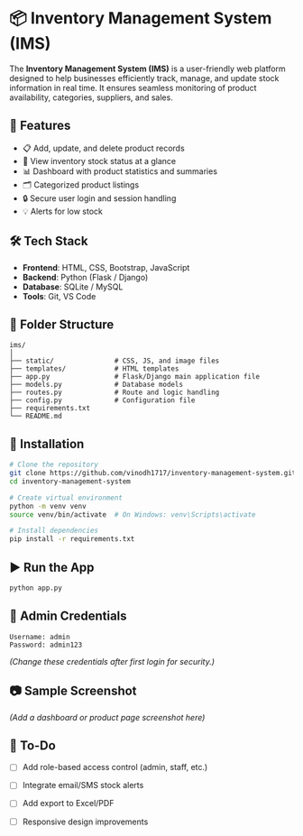 # 📦 Inventory Management System (IMS)

The **Inventory Management System (IMS)** is a user-friendly web platform designed to help businesses efficiently track, manage, and update stock information in real time. It ensures seamless monitoring of product availability, categories, suppliers, and sales.

## 🚀 Features

- 📋 Add, update, and delete product records  
- 🧾 View inventory stock status at a glance  
- 📊 Dashboard with product statistics and summaries  
- 🗂️ Categorized product listings  
- 🔒 Secure user login and session handling  
- 💡 Alerts for low stock  

## 🛠️ Tech Stack

- **Frontend**: HTML, CSS, Bootstrap, JavaScript  
- **Backend**: Python (Flask / Django)  
- **Database**: SQLite / MySQL  
- **Tools**: Git, VS Code  

## 📁 Folder Structure

```
ims/
│
├── static/               # CSS, JS, and image files
├── templates/            # HTML templates
├── app.py                # Flask/Django main application file
├── models.py             # Database models
├── routes.py             # Route and logic handling
├── config.py             # Configuration file
├── requirements.txt
└── README.md
```

## 🧪 Installation

```bash
# Clone the repository
git clone https://github.com/vinodh1717/inventory-management-system.git
cd inventory-management-system

# Create virtual environment
python -m venv venv
source venv/bin/activate  # On Windows: venv\Scripts\activate

# Install dependencies
pip install -r requirements.txt
```

## ▶️ Run the App

```bash
python app.py
```

## 🔐 Admin Credentials

```
Username: admin
Password: admin123
```

*(Change these credentials after first login for security.)*

## 📷 Sample Screenshot

*(Add a dashboard or product page screenshot here)*

## 📌 To-Do

- [ ] Add role-based access control (admin, staff, etc.)  
- [ ] Integrate email/SMS stock alerts  
- [ ] Add export to Excel/PDF  
- [ ] Responsive design improvements  


